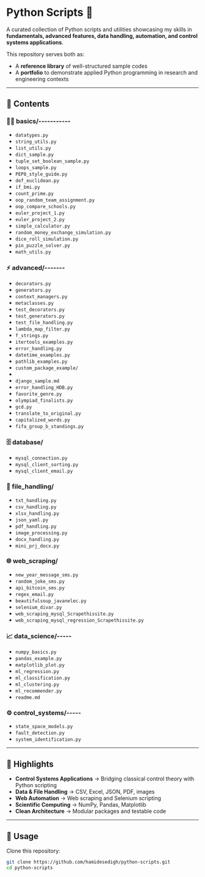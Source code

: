 # Python Scripts 🐍

A curated collection of Python scripts and utilities showcasing my skills in **fundamentals, advanced features, data handling, automation, and control systems applications**.  

This repository serves both as:
- A **reference library** of well-structured sample codes  
- A **portfolio** to demonstrate applied Python programming in research and engineering contexts  

---

## 📂 Contents

### 🧑‍💻 basics/-----------
- `datatypes.py`
- `string_utils.py`
- `list_utils.py`
- `dict_sample.py`
- `tuple_set_boolean_sample.py`
- `loops_sample.py`
- `PEP8_style_guide.py` 
- `def_euclidean.py`
- `if_bmi.py`
- `count_prime.py`
- `oop_random_team_assignment.py`
- `oop_compare_schools.py`
- `euler_project_1.py`
- `euler_project_2.py`
- `simple_calculator.py`
- `random_money_exchange_simulation.py`
- `dice_roll_simulation.py`
- `pin_puzzle_solver.py`
- `math_utils.py`

### ⚡ advanced/-------
- `decorators.py` 
- `generators.py` 
- `context_managers.py` 
- `metaclasses.py` 
- `test_decorators.py`
- `test_generators.py`
- `test_file_handling.py`
- `lambda_map_filter.py`  
- `f_strings.py`  
- `itertools_examples.py`   
- `error_handling.py`  
- `datetime_examples.py`  
- `pathlib_examples.py`  
- `custom_package_example/`
- 
- `django_sample.md` 
- `error_handling_HDB.py`
- `favorite_genre.py`
- `olympiad_finalists.py`
- `gcd.py`
- `translate_to_original.py`
- `capitalized_words.py`
- `fifa_group_b_standings.py`

### 🗄️ database/
- `mysql_connection.py`  
- `mysql_client_sorting.py` 
- `mysql_client_email.py`  

### 📁 file_handling/
- `txt_handling.py`
- `csv_handling.py`
- `xlsx_handling.py`
- `json_yaml.py`
- `pdf_handling.py`
- `image_processing.py`
- `docx_handling.py`
- `mini_prj_docx.py`

### 🌐 web_scraping/
- `new_year_message_sms.py`
- `random_joke_sms.py`
- `api_bitcoin_sms.py`
- `regex_email.py`
- `beautifulsoup_javanelec.py`
- `selenium_divar.py`
- `web_scraping_mysql_Scrapethissite.py`
- `web_scraping_mysql_regression_Scrapethissite.py`

### 📈 data_science/-----
- `numpy_basics.py`
- `pandas_example.py`
- `matplotlib_plot.py`
- `ml_regression.py`
- `ml_classification.py`
- `ml_clustering.py`
- `ml_recommender.py`
- `readme.md`

### ⚙️ control_systems/-----
- `state_space_models.py`
- `fault_detection.py`
- `system_identification.py`

---

## 🚀 Highlights
- **Control Systems Applications** → Bridging classical control theory with Python scripting  
- **Data & File Handling** → CSV, Excel, JSON, PDF, images  
- **Web Automation** → Web scraping and Selenium scripting  
- **Scientific Computing** → NumPy, Pandas, Matplotlib  
- **Clean Architecture** → Modular packages and testable code  

---

## 📌 Usage
Clone this repository:
```bash
git clone https://github.com/hamidesedigh/python-scripts.git
cd python-scripts

